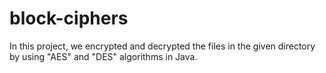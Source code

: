 # block-ciphers
In this project, we encrypted and decrypted the files in the given directory by using "AES" and "DES" algorithms in Java.
